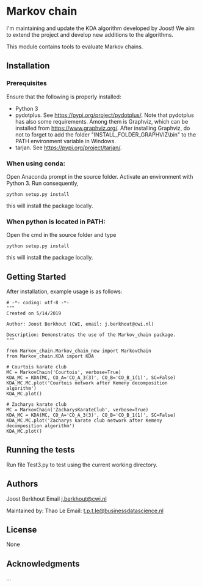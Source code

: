 
# Markov chain

I'm maintaining and update the KDA algorithm developed by Joost! We aim to extend the project and develop new additions to the algorithms.

This module contains tools to evaluate Markov chains.

## Installation 

### Prerequisites

Ensure that the following is properly installed:
- Python 3
- pydotplus. See https://pypi.org/project/pydotplus/. Note that pydotplus has also some requirements. 
Among them is Graphviz, which can be installed from https://www.graphviz.org/. After installing Graphviz, do not to forget to add the folder "INSTALL_FOLDER_GRAPHVIZ\bin" to the PATH environment variable in Windows. 
- tarjan. See https://pypi.org/project/tarjan/.

### When using conda:

Open Anaconda prompt in the source folder. Activate an environment with Python 3. Run consequently,

    python setup.py install

this will install the package locally.

### When python is located in PATH:

Open the cmd in the source folder and type

    python setup.py install

this will install the package locally.

## Getting Started

After installation, example usage is as follows:

    # -*- coding: utf-8 -*-
    """
    Created on 5/14/2019
    
    Author: Joost Berkhout (CWI, email: j.berkhout@cwi.nl)
    
    Description: Demonstrates the use of the Markov_chain package.
    """
    
    from Markov_chain.Markov_chain_new import MarkovChain
    from Markov_chain.KDA import KDA
    
    # Courtois karate club
    MC = MarkovChain('Courtois', verbose=True)
    KDA_MC = KDA(MC, CO_A='CO_A_3(3)', CO_B='CO_B_1(1)', SC=False)
    KDA_MC.MC.plot('Courtois network after Kemeny decomposition algorithm')
    KDA_MC.plot()
    
    # Zacharys karate club
    MC = MarkovChain('ZacharysKarateClub', verbose=True)
    KDA_MC = KDA(MC, CO_A='CO_A_3(3)', CO_B='CO_B_1(1)', SC=False)
    KDA_MC.MC.plot('Zacharys karate club network after Kemeny decomposition algorithm')
    KDA_MC.plot()

## Running the tests

Run file Test3.py to test using the current working directory.


## Authors

Joost Berkhout
Email j.berkhout@cwi.nl

Maintained by: Thao Le
Email: t.p.t.le@businessdatascience.nl

## License

None

## Acknowledgments

...
